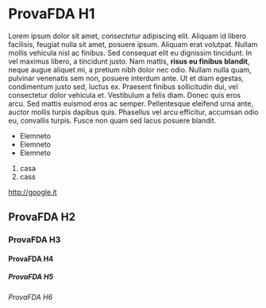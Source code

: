 # ProvaFDA H1


Lorem ipsum dolor sit amet, *consectetur* adipiscing elit. Aliquam id libero facilisis, feugiat nulla sit amet, posuere ipsum. Aliquam erat volutpat. Nullam mollis vehicula nisl ac finibus. Sed consequat elit eu dignissim tincidunt. In vel maximus libero, a tincidunt justo. Nam mattis, __risus eu finibus blandit__, neque augue aliquet mi, a pretium nibh dolor nec odio. Nullam nulla quam, pulvinar venenatis sem non, posuere interdum ante. Ut et diam egestas, condimentum justo sed, luctus ex. Praesent finibus sollicitudin dui, vel consectetur dolor vehicula et. Vestibulum a felis diam. Donec quis eros arcu. Sed mattis euismod eros ac semper. Pellentesque eleifend urna ante, auctor mollis turpis dapibus quis. Phasellus vel arcu efficitur, accumsan odio eu, convallis turpis. Fusce non quam sed lacus posuere blandit.



* Elemneto
* Elemneto
* Elemneto

1. casa
2. cass

http://google.it

## ProvaFDA H2
### ProvaFDA H3
#### ProvaFDA H4
##### ProvaFDA H5
###### ProvaFDA H6
